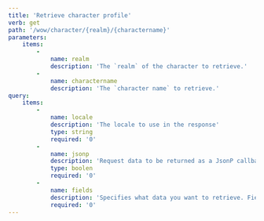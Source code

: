 ```yaml
---
title: 'Retrieve character profile'
verb: get
path: '/wow/character/{realm}/{charactername}'
parameters:
    items:
        -
            name: realm
            description: 'The `realm` of the character to retrieve.'
        -
            name: charactername
            description: 'The `character name` to retrieve.'
query:
    items:
        -
            name: locale
            description: 'The locale to use in the response'
            type: string
            required: '0'
        -
            name: jsonp
            description: 'Request data to be returned as a JsonP callback'
            type: boolen
            required: '0'
        -
            name: fields
            description: 'Specifies what data you want to retrieve. Fields can be includes as a `,` separated list. Valid choices are `achievements`, `appearance`, `feed`, `guild`, `hunterpets`, `items`, `mounts`, `pets`, `petslots`, `professions`, `progression`, `pvp`, `quests`, `reputation`, `statistics`, `stats`, `talents`, `titles`, `audit`.'
            required: '0'
---
```



